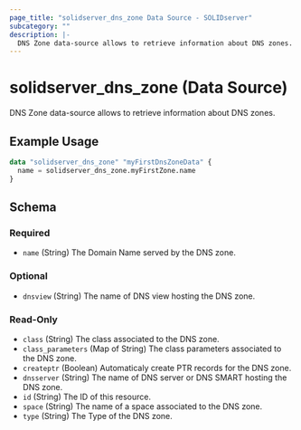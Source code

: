 ```yaml
---
page_title: "solidserver_dns_zone Data Source - SOLIDserver"
subcategory: ""
description: |-
  DNS Zone data-source allows to retrieve information about DNS zones.
---
```


# solidserver_dns_zone (Data Source)

DNS Zone data-source allows to retrieve information about DNS zones.

## Example Usage

```terraform
data "solidserver_dns_zone" "myFirstDnsZoneData" {
  name = solidserver_dns_zone.myFirstZone.name
}
```
<!-- schema generated by tfplugindocs -->
## Schema

### Required

- `name` (String) The Domain Name served by the DNS zone.

### Optional

- `dnsview` (String) The name of DNS view hosting the DNS zone.

### Read-Only

- `class` (String) The class associated to the DNS zone.
- `class_parameters` (Map of String) The class parameters associated to the DNS zone.
- `createptr` (Boolean) Automaticaly create PTR records for the DNS zone.
- `dnsserver` (String) The name of DNS server or DNS SMART hosting the DNS zone.
- `id` (String) The ID of this resource.
- `space` (String) The name of a space associated to the DNS zone.
- `type` (String) The Type of the DNS zone.

